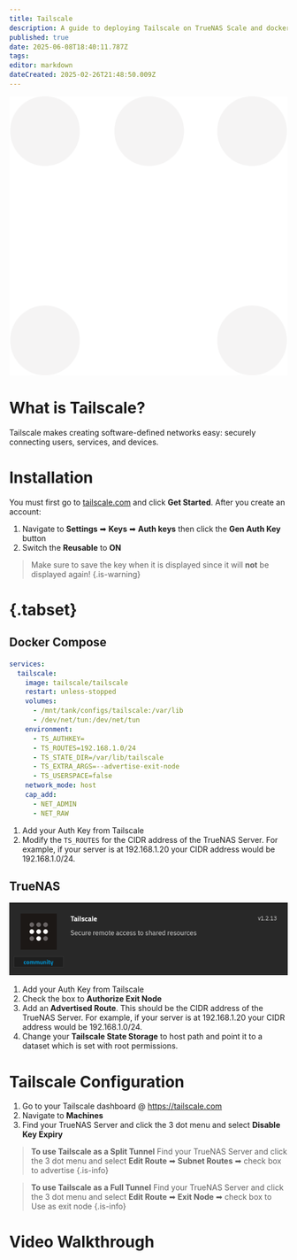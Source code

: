 ```yaml
---
title: Tailscale
description: A guide to deploying Tailscale on TrueNAS Scale and docker compose
published: true
date: 2025-06-08T18:40:11.787Z
tags: 
editor: markdown
dateCreated: 2025-02-26T21:48:50.009Z
---
```


![tailscale-light.png](/tailscale-light.png)
# What is Tailscale?
Tailscale makes creating software-defined networks easy: securely connecting users, services, and devices.

# Installation
You must first go to [tailscale.com](https://tailscale.com) and click **Get Started**. After you create an account:
1. Navigate to **Settings** ➡ **Keys** ➡ **Auth keys** then click the **Gen Auth Key** button
1. Switch the **Reusable** to **ON**

> Make sure to save the key when it is displayed since it will **not** be displayed again!
{.is-warning}


# {.tabset}
## Docker Compose
```yaml
services:
  tailscale:
    image: tailscale/tailscale
    restart: unless-stopped
    volumes:
      - /mnt/tank/configs/tailscale:/var/lib
      - /dev/net/tun:/dev/net/tun
    environment:
      - TS_AUTHKEY=
      - TS_ROUTES=192.168.1.0/24
      - TS_STATE_DIR=/var/lib/tailscale
      - TS_EXTRA_ARGS=--advertise-exit-node
      - TS_USERSPACE=false
    network_mode: host
    cap_add:
      - NET_ADMIN
      - NET_RAW
```

1. Add your Auth Key from Tailscale 
1. Modify the `TS_ROUTES` for the CIDR address of the TrueNAS Server. For example, if your server is at 192.168.1.20 your CIDR address would be 192.168.1.0/24.


## TrueNAS
![screenshot_from_2025-02-26_16-41-35.png](/screenshot_from_2025-02-26_16-41-35.png)

1. Add your Auth Key from Tailscale 
1. Check the box to **Authorize Exit Node**
1. Add an **Advertised Route**. This should be the CIDR address of the TrueNAS Server. For example, if your server is at 192.168.1.20 your CIDR address would be 192.168.1.0/24.
1. Change your **Tailscale State Storage** to host path and point it to a dataset which is set with root permissions.

# Tailscale Configuration
1. Go to your Tailscale dashboard @ https://tailscale.com
1. Navigate to **Machines**
1. Find your TrueNAS Server and click the 3 dot menu and select **Disable Key Expiry**

> **To use Tailscale as a Split Tunnel**
> Find your TrueNAS Server and click the 3 dot menu and select **Edit Route** ➡   **Subnet Routes** ➡ check box to advertise
{.is-info}

> **To use Tailscale as a Full Tunnel**
> Find your TrueNAS Server and click the 3 dot menu and select **Edit Route** ➡   **Exit Node** ➡ check box to Use as exit node
{.is-info}

# Video Walkthrough

[](https://youtu.be/lajmJtNycgQ)
